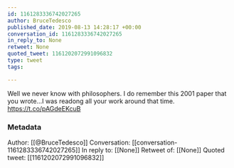 ```yaml
---
id: 1161283336742027265
author: BruceTedesco
published_date: 2019-08-13 14:28:17 +00:00
conversation_id: 1161283336742027265
in_reply_to: None
retweet: None
quoted_tweet: 1161202072991096832
type: tweet
tags:

---
```


Well we never know with philosophers.  I do remember this 2001 paper that you wrote...I was readong all your work around that time. https://t.co/pAGdeEKcuB

### Metadata

Author: [[@BruceTedesco]]
Conversation: [[conversation-1161283336742027265]]
In reply to: [[None]]
Retweet of: [[None]]
Quoted tweet: [[1161202072991096832]]

